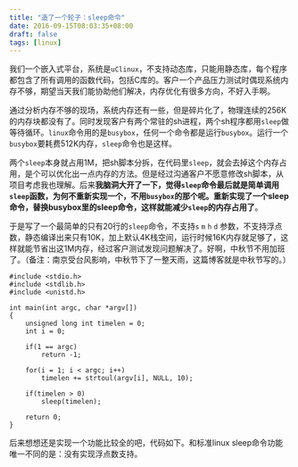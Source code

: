 ```yaml
---
title: "造了一个轮子：sleep命令"
date: 2016-09-15T08:03:35+08:00
draft: false
tags: [linux]
---
```


我们一个嵌入式平台，系统是`uClinux`，不支持动态库，只能用静态库，每个程序都包含了所有调用的函数代码，包括C库的。客户一个产品压力测试时偶现系统内存不够，期望当天我们能协助他们解决，内存优化有很多方向，不好入手啊。

<!--more-->

通过分析内存不够的现场，系统内存还有一些，但是碎片化了，物理连续的256K的内存块都没有了。同时发现客户有两个常驻的sh进程，两个sh程序都用`sleep`做等待循环。`linux`命令用的是`busybox`，任何一个命令都是运行`busybox`。运行一个`busybox`要耗费512K内存，`sleep`命令也是这样。

两个`sleep`本身就占用1M，把sh脚本分拆，在代码里`sleep`，就会去掉这个内存占用，是个可以优化出一点内存的方法。但是经过沟通客户不愿意修改sh脚本，从项目考虑我也理解。后来**我脑洞大开了一下，觉得`sleep`命令最后就是简单调用`sleep`函数，为何不重新实现一个，不用`busybox`的那个呢。重新实现了一个sleep命令，替换busybox里的sleep命令，这样就能减少`sleep`的内存占用了**。

于是写了一个最简单的只有20行的`sleep`命令，不支持`s` `m` `h` `d` 参数，不支持浮点数，静态编译出来只有10K，加上默认4K栈空间，运行时候16K内存就足够了，这样就能节省出这1M内存，经过客户测试发现问题解决了。好啊，中秋节不用加班了。（备注：南京受台风影响，中秋节下了一整天雨，这篇博客就是中秋节写的。）

```
#include <stdio.h>
#include <stdlib.h>
#include <unistd.h>

int main(int argc, char *argv[])
{
    unsigned long int timelen = 0;
    int i = 0;

    if(1 == argc)
        return -1;

    for(i = 1; i < argc; i++)
        timelen += strtoul(argv[i], NULL, 10);

    if(timelen > 0)
        sleep(timelen);

    return 0;
}

```

后来想想还是实现一个功能比较全的吧，代码如下。和标准linux sleep命令功能唯一不同的是：没有实现浮点数支持。

<script src="https://gist.github.com/xixitalk/354a2628bbd21214be5340b0cac0ac52.js"></script>
